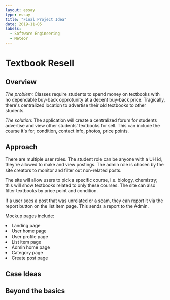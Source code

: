 ```yaml
---
layout: essay
type: essay
title: "Final Project Idea"
date: 2019-11-05
labels:
  - Software Engineering
  - Meteor
---
```

# Textbook Resell

## Overview
<i>The problem:</i> Classes require students to spend money on textbooks with no dependable buy-back opprotunity at a decent buy-back price. Tragically, there's centralized location to advertise their old textbooks to other students.

<i>The solution:</i> The application will create a centralized forum for students advertise and view other students' textbooks for sell. This can include the course it's for, condition, contact info, photos, price points.

## Approach
There are multiple user roles. The student role can be anyone with a UH id, they're allowed to make and view postings. The admin role is chosen by the site creators to monitor and filter out non-related posts. 

The site will allow users to pick a specific course, i.e. biology, chemistry; this will show textbooks related to only these courses. The site can also filter textbooks by price point and condition. 

If a user sees a post that was unrelated or a scam, they can report it via the report button on the list item page. This sends a report to the Admin. 

Mockup pages include:

<li>Landing page</li>
<li>User home page</li>
<li>User profile page</li>
<li>List item page</li>
<li>Admin home page</li>
<li>Category page</li>
<li>Create post page</li>

## Case Ideas

## Beyond the basics
